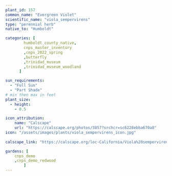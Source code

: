 ```yaml
---
plant_id: 157 
common_name: "Evergreen Violet"
scientific_name: "viola_sempervirens"
type: "perennial herb"
native_to: "Humboldt"

categories: [
        humboldt_county_native,
        cnps_master_inventory
        ,cnps_2022_spring
        ,butterfly
        ,trinidad_museum
        ,trinidad_museum_woodland
      ]

sun_requirements:
  - "Full Sun"
  - "Part Shade"
# min then max in feet
plant_size:
  - height: 
    - 0.5 

icon_attribution: 
    name: "Calscape"
    url: "https://calscape.org/photos/3857?srchcr=sc6228ebba670a8"
icon: "/assets/images/plants/viola_sempervirens_icon.jpg"
 
calscape_link: "https://calscape.org/loc-California/Viola%20sempervirens(%20)"

gardens: [
    cnps_demo
    ,cnps_demo_redwood
        ]
---
```








